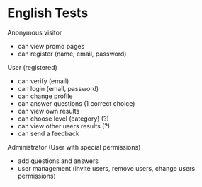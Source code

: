 # English Tests

Anonymous visitor
- can view promo pages
- can register (name, email, password)

User (registered)
- can verify (email)
- can login (email, password)
- can change profile
- can answer questions (1 correct choice)
- can view own results
- can choose level (category) (?)
- can view other users results (?)
- can send a feedback

Administrator (User with special permissions)
- add questions and answers
- user management (invite users, remove users, change users permissions) 
